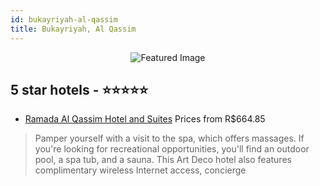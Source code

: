 ```yaml
---
id: bukayriyah-al-qassim
title: Bukayriyah, Al Qassim
---
```


<center><img src="https://i.travelapi.com/hotels/2000000/1990000/1988500/1988453/cb4d75cb_z.jpg" alt="Featured Image" /></center>


##  5 star hotels - ⭐️⭐️⭐️⭐️⭐️

-    [Ramada Al Qassim Hotel and Suites](https://us.hurb.com/hotels/bukayriyah/ramada-al-qassim-hotel-and-suites-JNP-JP051043?cmp=18055) Prices from R$664.85
   > Pamper yourself with a visit to the spa, which offers massages. If you're looking for recreational opportunities, you'll find an outdoor pool, a spa tub, and a sauna. This Art Deco hotel also features complimentary wireless Internet access, concierge

